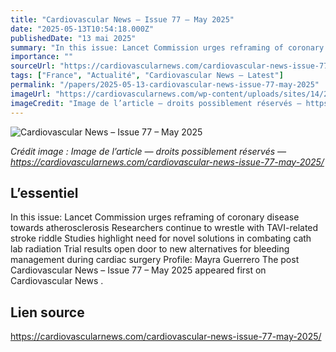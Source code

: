 ```yaml
---
title: "Cardiovascular News – Issue 77 – May 2025"
date: "2025-05-13T10:54:18.000Z"
publishedDate: "13 mai 2025"
summary: "In this issue: Lancet Commission urges reframing of coronary disease towards atherosclerosis Researchers continue to wrestle with TAVI-related stroke riddle Studies highlight need for novel solutions in combating cath lab radiation Trial results open door to new alternatives for bleeding management during cardiac surgery Profile: Mayra Guerrero The post Cardiovascular News – Issue 77 – May 2025 appeared first on Cardiovascular News ."
importance: ""
sourceUrl: "https://cardiovascularnews.com/cardiovascular-news-issue-77-may-2025/"
tags: ["France", "Actualité", "Cardiovascular News — Latest"]
permalink: "/papers/2025-05-13-cardiovascular-news-issue-77-may-2025"
imageUrl: "https://cardiovascularnews.com/wp-content/uploads/sites/14/2025/05/CVN-77-cover_edited.jpg"
imageCredit: "Image de l’article — droits possiblement réservés — https://cardiovascularnews.com/cardiovascular-news-issue-77-may-2025/"
---
```


![Cardiovascular News – Issue 77 – May 2025](https://cardiovascularnews.com/wp-content/uploads/sites/14/2025/05/CVN-77-cover_edited.jpg)

*Crédit image : Image de l’article — droits possiblement réservés — https://cardiovascularnews.com/cardiovascular-news-issue-77-may-2025/*

## L’essentiel

In this issue: Lancet Commission urges reframing of coronary disease towards atherosclerosis Researchers continue to wrestle with TAVI-related stroke riddle Studies highlight need for novel solutions in combating cath lab radiation Trial results open door to new alternatives for bleeding management during cardiac surgery Profile: Mayra Guerrero The post Cardiovascular News – Issue 77 – May 2025 appeared first on Cardiovascular News .

## Lien source

https://cardiovascularnews.com/cardiovascular-news-issue-77-may-2025/
